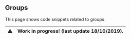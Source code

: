 ## Groups
This page shows code snippets related to groups.

:warning: | Work in progress! (last update 18/10/2019).
---: | :----
